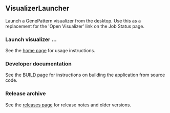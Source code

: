 ## VisualizerLauncher

Launch a GenePattern visualizer from the desktop. Use this as a replacement for the 'Open Visualizer' link on the Job Status page.

### Launch visualizer ...

See the [home page](https://genepattern.github.io/VisualizerLauncher/) for usage instructions.

### Developer documentation

See the [BUILD page](BUILD.md) for instructions on building the application from source code.

### Release archive

See the [releases page](https://github.com/genepattern/VisualizerLauncher/releases/latest) for release notes and older versions.